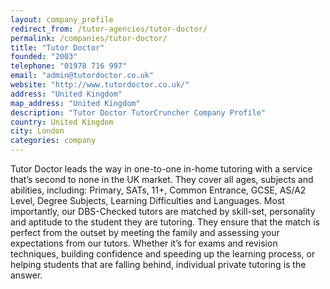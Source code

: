 ```yaml
---
layout: company_profile
redirect_from: /tutor-agencies/tutor-doctor/
permalink: /companies/tutor-doctor/
title: "Tutor Doctor"
founded: "2003"
telephone: "01978 716 997"
email: "admin@tutordoctor.co.uk"
website: "http://www.tutordoctor.co.uk/"
address: "United Kingdom"
map_address: "United Kingdom"
description: "Tutor Doctor TutorCruncher Company Profile"
country: United Kingdom
city: London
categories: company
---
```

Tutor Doctor leads the way in one-to-one in-home tutoring with a service that’s second to none in the UK market. They
cover all ages, subjects and abilities, including: Primary, SATs, 11+, Common Entrance, GCSE, AS/A2 Level, Degree
Subjects, Learning Difficulties and Languages. Most importantly, our DBS-Checked tutors are matched by skill-set,
personality and aptitude to the student they are tutoring. They ensure that the match is perfect from the outset by
meeting the family and assessing your expectations from our tutors. Whether it’s for exams and revision techniques,
building confidence and speeding up the learning process, or helping students that are falling behind, individual
private tutoring is the answer.
